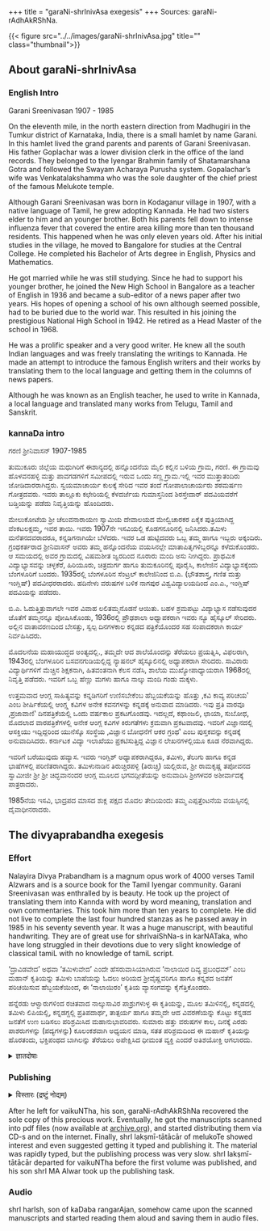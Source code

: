 +++
title = "garaNi-shrInivAsa exegesis"
+++
Sources: garaNi-rAdhAkRShNa.

{{< figure src="../../images/garaNi-shrInivAsa.jpg" title="" class="thumbnail">}}

## About garaNi-shrInivAsa
### English Intro
Garani Sreenivasan 1907 - 1985

On the eleventh mile, in the north eastern direction from Madhugiri in the Tumkur district of Karnataka, India, there is a small hamlet by name Garani. In this hamlet lived the grand parents and parents of Garani Sreenivasan. His father Goplachar was a lower division clerk in the  office of the land records. They belonged to the Iyengar Brahmin family of Shatamarshana Gotra and followed the Swayam Acharaya Purusha system.  Gopalachar’s wife was Venkatalakshamma who was the sole daughter of the chief priest of the famous Melukote temple.

Although Garani Sreenivasan was born in Kodaganur village in 1907, with a native language of Tamil, he grew adopting  Kannada.  He had two sisters elder to him and an younger brother.  Both his parents fell down to intense influenza fever that covered the entire area killing more than ten thousand residents. This happened when he was only eleven years old. After his initial studies in the village, he moved to  Bangalore for studies at the Central College. He completed his Bachelor of Arts degree in English, Physics and Mathematics.

He got married while he was still studying. Since he had to support his younger brother, he joined the New High School in Bangalore as a teacher of English in 1936 and became a sub-editor of a news paper after two years. His hopes of opening a school of his own although seemed possible, had to be buried due to the  world war. This resulted in his joining the prestigious National High School in 1942.  He retired as a Head Master of the school in 1968.

He was a  prolific speaker and a very good writer.  He knew all the south Indian languages and was freely translating  the writings  to Kannada. He made an attempt to introduce the famous English writers and their works  by translating them to the local language and getting them in the columns of news papers.

Although he was known as an English teacher, he used to write in Kannada, a local language and translated many works from Telugu, Tamil and Sanskrit.


### kannaDa intro
ಗರಣಿ ಶ್ರೀನಿವಾಸನ್ 1907-1985

ತುಮುಕೂರು ಜಿಲ್ಲೆಯ ಮಧುಗಿರಿಗೆ ಈಶಾನ್ಯದಲ್ಲಿ ಹನ್ನೊಂದನೆಯ ಮೈಲಿ ಕಲ್ಲಿನ ಬಳಿಯ ಗ್ರಾಮ, ಗರಣಿ. ಈ ಗ್ರಾಮವು ಹೊಳವನಹಳ್ಳಿ ಮತ್ತು ಪಾವಗಡಗಳಿಗೆ ಸಮೀಪದಲ್ಲಿ ಇರುವ ಒಂದು ಸಣ್ಣ ಗ್ರಾಮ.ಇಲ್ಲಿ ಇವರ ಮುತ್ತಾತಂದಿರು ಜೋಡಿದಾರರಾಗಿದ್ದರು. ಸ್ವಯಮಾಚಾರ್ಯ ಕುಲಕ್ಕೆ ಸೇರಿದ ಇವರ ತಂದೆ ಗೋಪಾಲಾಚಾರ್ಯರು ಶಠಮರ್ಷಣ ಗೋತ್ರದವರು. ಇವರು ತಾಲ್ಲೂಕು ಕಛೇರಿಯಲ್ಲಿ ಕೆಳದರ್ಜೆಯ ಗುಮಾಸ್ತನಿಂದ ಶಿರಸ್ತೇದಾರ್ ಪದವಿಯವರೆಗೆ ಬಡ್ತಿಯನ್ನು ಪಡೆದು ನಿವೃತ್ತಿಯನ್ನು ಹೊಂದಿದರು.

ಮೇಲುಕೋಟೆಯ ಶ್ರೀ ಚೆಲುವನಾರಾಯಣ ಸ್ವಾಮಿಯ ದೇವಾಲಯದ ಮೇಲ್ವಿಚಾರಕರ ಏಕೈಕ ಪುತ್ರಿಯಾಗಿದ್ದ ವೆಂಕಟಲಕ್ಷಮ್ಮ, ಇವರ ತಾಯಿ. ಇವರು 1907ನೇ ಇಸವಿಯಲ್ಲಿ ಕೊಡಗನೂರಿನಲ್ಲಿ ಜನಿಸಿದರು.ತಮಿಳು ಮನೆತನದವರಾದರೂ, ಕನ್ನಡಿಗನಾಗಿಯೇ ಬೆಳೆದರು. ಇವರ ಒಡ ಹುಟ್ಟಿದವರು ಒಬ್ಬ ತಮ್ಮ ಹಾಗೂ ಇಬ್ಬರು ಅಕ್ಕಂದಿರು. ಗ್ರಂಥಕರ್ತರಾದ ಶ್ರೀನಿವಾಸನ್ ಅವರು ತಮ್ಮ ಹನ್ನೊಂದನೆಯ ವಯಸಿನಲ್ಲೇ ಮಾತಾಪಿತೃಗಳಿಬ್ಬರನ್ನೂ ಕಳೆದುಕೊಂಡರು. ಆ ಸಮಯದಲ್ಲಿ ಅವರ ಗ್ರಾಮದಲ್ಲಿ ವಿಷಮಶೀತ ಜ್ವರದಿಂದ ನೂರಾರು ಮಂದಿ ಅಸು ನೀಗಿದ್ದರು. ಪ್ರಾಥಮಿಕ ವಿದ್ಯಾಭ್ಯಾಸವನ್ನು ಚಳ್ಳಕೆರೆ, ಹಿರಿಯೂರು, ಚಿತ್ರದುರ್ಗ ಹಾಗೂ ತುಮಕೂರಿನಲ್ಲಿ ಪೂರೈಸಿ, ಕಾಲೇಜಿನ ವಿದ್ಯಾಭ್ಯಾಸಕ್ಕೆಂದು ಬೆಂಗಳೂರಿಗೆ ಬಂದರು. 1935ರಲ್ಲಿ ಬೆಂಗಳೂರಿನ ಸೆಂಟ್ರಲ್ ಕಾಲೇಜಿನಿಂದ ಬಿ.ಎ. (ಭೌತಶಾಸ್ತ್ರ, ಗಣಿತ ಮತ್ತು ಇಂಗ್ಲಿಷ್) ಪದವೀಧರರಾದರು. ಹದಿನೇಳು ವರುಷಗಳ ಬಳಿಕ ನಾಗಪುರ ವಿಶ್ವವಿದ್ಯಾಲಯದಿಂದ ಎಂ.ಎ., ಇಂಗ್ಲಿಷ್ ಪದವಿಯನ್ನು ಪಡೆದರು.

ಬಿ.ಎ. ಓದುತ್ತಿತ್ರುವಾಗಲೇ ಇವರ ವಿವಾಹ ಲಲಿತಮ್ಮನೊಡನೆ ಆಯಿತು. ಬಹಳ ಶ್ರಮಪಟ್ಟು ವಿದ್ಯಾಭ್ಯಾಸ ನಡೆಸುವುದರ ಜೊತೆಗೆ ತಮ್ಮನನ್ನೂ ಪೋಷಿಸಿಕೊಂಡು, 1936ರಲ್ಲಿ ಪ್ರೌಢಶಾಲಾ ಅಧ್ಯಾಪಕರಾಗಿ ಇವರು ನ್ಯೂ ಹೈಸ್ಕೂಲ್ ಸೇರಿದರು. ಅಲ್ಲಿನ ವಾತಾವರಣದಿಂದ ಬೇಸತ್ತು, ಸ್ವಲ್ಪ ದಿನಗಳಕಾಲ ಕನ್ನಡದ ಪತ್ರಿಕೆಯೊಂದರ ಸಹ ಸಂಪಾದಕರಾಗಿ ಕಾರ್ಯ ನಿರ್ವಹಿಸಿದರು.

ಮೊದಲನೆಯ ಮಹಾಯುದ್ಧದ ಅಂತ್ಯದಲ್ಲಿ., ತಮ್ಮದೇ ಆದ ಶಾಲೆಯೊಂದನ್ನು ತೆರೆಯಲು ಪ್ರಯತ್ನಿಸಿ, ವಿಫಲರಾಗಿ, 1943ರಲ್ಲಿ ಬೆಂಗಳೂರಿನ ಬಸವನಗುಡಿಯಲ್ಲಿದ್ದ ನ್ಯಾಷನಲ್ ಹೈಸ್ಕೂಲಿನಲ್ಲಿ ಅಧ್ಯಾಪಕರಾಗಿ ಸೇರಿದರು. ಸಾವಿರಾರು ವಿದ್ಯಾರ್ಥಿಗಳಿಗೆ ಮೆಚ್ಚಿನ ಶಿಕ್ಷಕನಾಗಿ, ಹಿತವಂತನಾಗಿ ಕೆಲಸ ನಡೆಸಿ, ಶಾಲೆಯ ಮುಖ್ಯೋಪಾಧ್ಯಾಯರಾಗಿ 1968ರಲ್ಲಿ ನಿವೃತ್ತಿ ಪಡೆದರು. ಇವರಿಗೆ ಒಬ್ಬ ಹೆಣ್ಣು ಮಗಳು ಹಾಗೂ ನಾಲ್ಕು ಮಂದಿ ಗಂಡು ಮಕ್ಕಳು.

ಉತ್ತಮವಾದ ಆಂಗ್ಲ ಸಾಹಿತ್ಯವನ್ನು ಕನ್ನಡಿಗರಿಗೆ ಉಣಿಸಬೇಕೆಂಬ ಹೆಬ್ಬಯಕೆಯನ್ನು ಹೊತ್ತು ‚ಕವಿ ಕಾವ್ಯ ಪರಿಚಯ‛ ಎಂಬ ಶೀರ್ಷಿಕೆಯಲ್ಲಿ ಆಂಗ್ಲ್ಲ ಕವಿಗಳ ಅನೇಕ ಕವನಗಳನ್ನು ಕನ್ನಡಕ್ಕೆ ಅನುವಾದ ಮಾಡಿದರು. ಇವು ಪ್ರತಿ ವಾರವೂ ‚ಪ್ರಜಾವಾಣಿ‛ ದಿನಪತ್ರಿಕೆಯಲ್ಲಿ ಒಂದು ವರ್ಷಕಾಲ ಪ್ರಕಟಗೊಂಡವು. ಇದಲ್ಲದೆ, ಕಥಾಂಜಲಿ, ಛಾಯಾ, ಸುಬೋಧ, ಮೊದಲಾದ ವಾರಪತ್ರಿಕೆಗಳಲ್ಲಿ ಅನೇಕ ಆಂಗ್ಲ ಕವಿಗಳ ಕಿರುಗತೆಗಳು ಕ್ರಮವಾಗಿ ಪ್ರಕಟವಾದವು. ಇವರಿಗೆ ವಿಜ್ಞಾನದಲ್ಲಿ ಆಸಕ್ತಿಯು ಇದ್ದಿದ್ದರಿಂದ ಯುನೆಸ್ಕೊ ಸಂಸ್ಥೆಯ ‚ವಿಜ್ಞಾನ ಬೋಧನೆಗೆ ಆಕರ ಗ್ರಂಥ‛ ಎಂಬ ಪುಸ್ತಕವನ್ನು ಕನ್ನಡಕ್ಕೆ ಅನುವಾದಿಸಿದರು. ಕರ್ನಾಟಕ ವಿದ್ಯಾ ಇಲಾಖೆಯು ಪ್ರಕಟಿಸುತ್ತಿದ್ದ ವಿಜ್ಞಾನ ಲೇಖನಗಳಲ್ಲಿಯೂ ಕೂಡ ನೆರವಾಗಿದ್ದರು.


ಇವರಿಗೆ ಬರೆಯುವುದು ಹವ್ಯಾಸ. ಇವರು ಇಂಗ್ಲಿಶ್ ಅಧ್ಯಾಪಕರಾಗಿದ್ದರೂ, ತಮಿಳು, ತೆಲುಗು ಹಾಗೂ ಕನ್ನಡ ಭಾಷೆಗಳಲ್ಲಿ ಪರಿಣಿತರಾಗಿದ್ದರು. ತಮಿಳುನಾಡಿನ ತಿರುಚ್ಚಿರಪಳ್ಳಿ (ತಿರುಚ್ಚಿ) ಯಲ್ಲಿರುವ, ಶ್ರೀ ರಾಮಕೃಷ್ಣ ತಪೋವನದ ಸ್ವಾಮೀಜೀ ಶ್ರೀ ಶ್ರೀ ಚಿದ್ಭವಾನಂದರ ಆಂಗ್ಲ ಮೂಲದ ಭಗವದ್ಗೀತೆಯನ್ನು ಅನುವಾದಿಸಿ ಶ್ರೀಗಳವರ ಅಶೀರ್ವಾದಕ್ಕೆ ಪಾತ್ರರಾದರು.

1985ನೆಯ ಇಸವಿ, ಭಾದ್ರಪದ ಮಾಸದ ಶುಕ್ಲ ಪಕ್ಷದ ಮೊದಲ ತೇದಿಯಂದು ತಮ್ಮ ಎಪ್ಪತ್ತೆಂಟನೆಯ ವಯಸ್ಸಿನಲ್ಲಿ ದೈವಾಧೀನರಾದರು.




## The divyaprabandha exegesis
### Effort
Nalayira Divya Prabandham is a magnum opus work of 4000 verses Tamil Alzwars and is a source book for the Tamil Iyengar community.  Garani Sreenivasan was enthralled by is beauty. He took up the project of translating them into Kannda with word by word meaning, translation and own commentaries.  This took him more than ten years to complete.  He did not live to  complete the last four hundred stanzas  as he passed away in 1985 in his seventy seventh year. It was a huge manuscript, with beautiful handwriting. They are of great use for shrIvaiShNa-s in karNATaka, who have long struggled in their devotions due to very slight knowledge of classical tamiL with no knowledge of tamiL script.

‘ದ್ರಾವಿಡವೇದ’ ಅಥವಾ ‘ತಮಿಳುವೇದ’ ಎಂದೇ ಹೆಸರುವಾಸಿಯಾಗಿರುವ ‘ನಾಲಾಯಿರ ದಿವ್ಯ ಪ್ರಬಂಧಮ್’ ಎಂಬ ಮಹಾನ್ ಕೃತಿಯನ್ನು ತಮಿಳು ಬಾಷೆಯನ್ನು ಓದಲು ಅರಿಯದ ಶ್ರೀವೈಷ್ಣವರಿಗೂ ಹಾಗೂ ಕನ್ನಶದ ಜನತೆಗೆ ಪರಿಚಯಿಸುವ ಹೆಬ್ಬಯಕೆಯಿಂದ, ಈ ‘ನಾಲಾಯಿರಂ’ ಕೃತಿಯ ವ್ಯಾಸಂಗವನ್ನು ಕೈಗೆತ್ತಿಕೊಂಡರು.

ಹನ್ನೆರಡು ಆಳ್ವಾರುಗಳಿಂದ ರಚಿತವಾದ ನಾಲ್ಕುಸಾವಿರ ಪಾಶ್ರುಗಳುಳ್ಳ ಈ ಕೃತಿಯನ್ನು, ಮೂಲ ತಮಿಳಿನಲ್ಲಿ, ಕನ್ನಡದಲ್ಲಿ ತಮಿಳು ಲಿಪಿಯಲ್ಲಿ, ಕನ್ನಡಗ್ದಲ್ಲಿ ಪ್ರತಿಪದಾರ್ಥ, ತಾತ್ಪರ್ಯ ಹಾಗೂ ತಮ್ಮದೇ ಆದ ವಿವರಣೆಯನ್ನು ಕೊಟ್ಟು ಕನ್ನಡದ ಜನತೆಗೆ ಉಣ ಬಡಿಸಲು ಪರಿಶ್ರಮಿಸಿದ ಮಹಾನುಭಾವರಿವರು. ಸುಮಾರು ಹತ್ತು ವರುಷಗಳ ಕಾಲ, ದಿನಕ್ಕೆ ಎರಡು ಪಾಶರುಗಳನ್ನು (ಪದ್ಯಗಳನ್ನು) ಕೂಲಂಕಶವಾಗಿ ಅಧ್ಯಯನ ಮಾಡಿ, ಸತತ ಪರಿಶ್ರಮದಿಂದ ಈ ಮಹಾನ್ ಕೃತಿಯನ್ನು ಹೊರತಂದು, ಭಕ್ತಿಪಂಥದ ಬಾಗಿಲನ್ನು ತೆರೆಯಲು ಅಪೇಕ್ಷಿಸಿದ ಧೀಮಂತ ವ್ಯಕ್ತಿ ಎಂದರೆ ಅತಿಶಯೋಕ್ತಿ ಆಗಲಾರದು.

<details><summary>ज्ञातदोषाः</summary>

shrI garaNi shrInivAsa made a few minor mistakes.  Examples:

- [२०१२](https://archive.org/details/divya-prabandha-pratipadArtha/22.%20%20Periya%20Tirumozhi-eleventh%20century/page/n95/mode/1up?view=theater) इत्यत्रापि - ईषत्परिष्कार्यो ऽर्थो भाति। Kausalya Hart तत्र - "2012. The dear lord whose chest is adorned with jewels shines like a golden hill and rides on the bird Garuḍa. He used Mandara mountain as a churning stick and the snake Vasuki as a rope, churned the milky ocean, took the nectar from it and gave it to the gods. If devotees have not seen him, their eyes are not truly eyes."
</details>



### Publishing
<details><summary>विस्तारः (द्रष्टुं नोद्यम्)</summary>

After he left for vaikuNTha, his son, garaNi-rAdhAkRShNa recovered the sole copy of this precious work from his sister's house and sought interested shrIvaiShNava-s to preserve (or publish). To this end, he approached various individuals and organizations ranging from the parakAla-maTha to a chennai library - no one agreed.
</details>

After he left for vaikuNTha, his son, garaNi-rAdhAkRShNa recovered the sole copy of this precious work. Eventually, he got the manuscripts scanned into pdf files (now available at [archive.org](https://archive.org/details/divya-prabandha-pratipadArtha)), and started distributing them via CD-s and on the internet. Finally, shrI lakṣmī-tātācār of melukoTe showed interest and even suggested getting it typed and publishing it. The material was rapidly typed, but the publishing process was very slow. shrI lakṣmī-tātācār departed for vaikuNTha before the first volume was published, and his son shrI MA Alwar took up the publishing task.


### Audio
shrI harIsh, son of kaDaba rangarAjan, somehow came upon the scanned manuscripts and started reading them aloud and saving them in audio files.

